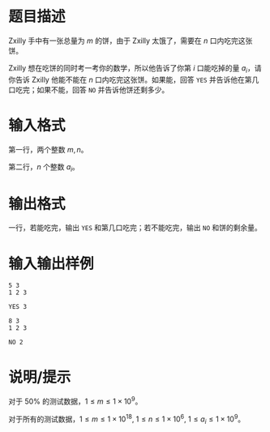 # 题目描述

Zxilly 手中有一张总量为 $m$ 的饼，由于 Zxilly 太饿了，需要在 $n$ 口内吃完这张饼。

Zxilly 想在吃饼的同时考一考你的数学，所以他告诉了你第 $i$ 口能吃掉的量 $a_i$，请你告诉 Zxilly 他能不能在 $n$ 口内吃完这张饼。如果能，回答 `YES` 并告诉他在第几口吃完；如果不能，回答 `NO` 并告诉他饼还剩多少。

# 输入格式

第一行，两个整数 $m,n$。

第二行，$n$ 个整数 $a_i$。

# 输出格式

一行，若能吃完，输出 `YES` 和第几口吃完；若不能吃完，输出 `NO` 和饼的剩余量。

# 输入输出样例

```input1
5 3
1 2 3
```

```output1
YES 3
```

```input2
8 3
1 2 3
```

```output2
NO 2
```

# 说明/提示

对于 $50 \%$ 的测试数据，$1 \leq m \leq 1 \times {10}^9$。

对于所有的测试数据，$1 \leq m \leq 1 \times {10}^{18},~1 \leq n \leq 1 \times {10}^6,~1 \leq a_i \leq 1 \times {10}^9$。
